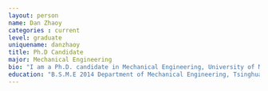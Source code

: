 ```yaml
---
layout: person
name: Dan Zhaoy
categories : current
level: graduate
uniquename: danzhaoy
title: Ph.D Candidate
major: Mechanical Engineering
bio: "I am a Ph.D. candidate in Mechanical Engineering, University of Michigan. My research interests are Robotics, Biomechanics and Control. Currently, I am interested in designing hexapod robots and planning their gait for different motion. My project in BIRDS lab is designing gait for Mechapod and BigAnt to make them have a good turning motion during running."
education: "B.S.M.E 2014 Department of Mechanical Engineering, Tsinghua University, Beijing, China."
---
```




